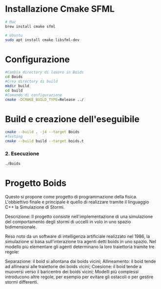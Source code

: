 # Installazione Cmake SFML
```bash
# Mac
brew install cmake sfml

# Ubuntu
sudo apt install cmake libsfml-dev
```

# Configurazione
```bash
#Cambia directory di lavoro in Boids
cd Boids
#Crea directory di build
mkdir build
cd build
#Comando di configurazione
cmake -DCMAKE_BUILD_TYPE=Release ../
```
# Build e creazione dell'eseguibile
```bash
cmake --build . -j4 --target Boids
#Testing
cmake --build build --target boids.t
```
### 2. Esecuzione
```bash
./Boids
```

# Progetto Boids
Questo si propone come progetto di programmazione della fisica.
L'obbiettivo finale e principale è quello di realizzare tramite il linguaggio C++ la Simulazione di Stormi.

Descrizione:
Il progetto consiste nell'implementazione di una simulazione del comportamento degli stormi di uccelli in volo in uno spazio bidimensionale.

Reso noto da un software di intelligenza artificiale realizzato nel 1986, la simulazione si basa sull'interazione tra agenti detti boids in uno spazio. Nel modello più elementare gli agenti determinano la loro traiettoria tramite tre regole:

Separazione: il boid si allontana dai boids vicini;
Allineamento: il boid tende ad allinearsi alle traiettorie dei boids vicini;
Coesione: il boid tende a muoversi verso il baricentro dei boids vicini;
Modelli più complessi introducono altre regole, per esempio per evitare gli ostacoli o per gestire stormi differenti.


